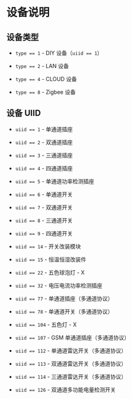 # 设备说明

## 设备类型

* `type == 1` - DIY 设备（`uiid == 1`）

* `type == 2` - LAN 设备

* `type == 4` - CLOUD 设备

* `type == 8` - Zigbee 设备

## 设备 UIID

* `uiid == 1` - 单通道插座

* `uiid == 2` - 双通道插座

* `uiid == 3` - 三通道插座

* `uiid == 4` - 四通道插座

* `uiid == 5` - 单通道功率检测插座

* `uiid == 6` - 单通道开关

* `uiid == 7` - 双通道开关

* `uiid == 8` - 三通道开关

* `uiid == 9` - 四通道开关

* `uiid == 14` - 开关改装模块

* `uiid == 15` - 恒温恒湿改装件

* `uiid == 22` - 五色球泡灯 - X

* `uiid == 32` - 电压电流功率检测插座

* `uiid == 77` - 单通道插座（多通道协议）

* `uiid == 78` - 单通道开关（多通道协议）

* `uiid == 104` - 五色灯 - X

* `uiid == 107` - GSM 单通道插座（多通道协议）

* `uiid == 112` - 单通道雷达开关（多通道协议）

* `uiid == 113` - 双通道雷达开关（多通道协议）

* `uiid == 114` - 三通道雷达开关（多通道协议）

* `uiid == 126` - 双通道多功能电量检测开关
